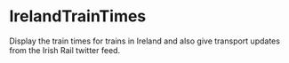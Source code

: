 IrelandTrainTimes
=================

Display the train times for trains in Ireland and also give transport updates from the Irish Rail twitter feed.
